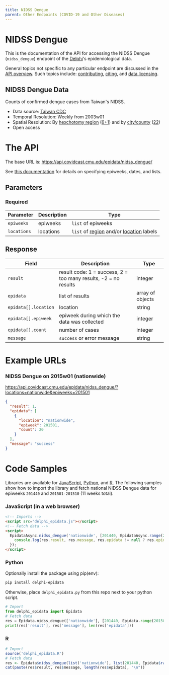```yaml
---
title: NIDSS Dengue
parent: Other Endpoints (COVID-19 and Other Diseases)
---
```


# NIDSS Dengue

This is the documentation of the API for accessing the NIDSS Dengue (`nidss_dengue`) endpoint of
the [Delphi](https://delphi.cmu.edu/)'s epidemiological data.

General topics not specific to any particular endpoint are discussed in the
[API overview](README.md). Such topics include:
[contributing](README.md#contributing), [citing](README.md#citing), and
[data licensing](README.md#data-licensing).

## NIDSS Dengue Data

Counts of confirmed dengue cases from Taiwan's NIDSS.
 - Data source: [Taiwan CDC](http://nidss.cdc.gov.tw/en/SingleDisease.aspx?dc=1&dt=4&disease=061&position=1)
 - Temporal Resolution: Weekly from 2003w01
 - Spatial Resolution: By [hexchotomy region](https://en.wikipedia.org/wiki/Regions_of_Taiwan#Hexchotomy) ([6+1](https://github.com/cmu-delphi/delphi-epidata/blob/main/labels/nidss_regions.txt)) and by [city/county](https://en.wikipedia.org/wiki/List_of_administrative_divisions_of_Taiwan) ([22](https://github.com/cmu-delphi/delphi-epidata/blob/main/labels/nidss_locations.txt))
 - Open access

# The API

The base URL is: https://api.covidcast.cmu.edu/epidata/nidss_dengue/

See [this documentation](README.md) for details on specifying epiweeks, dates, and lists.

## Parameters

### Required

| Parameter | Description | Type |
| --- | --- | --- |
| `epiweeks` | epiweeks | `list` of epiweeks |
| `locations` | locations | `list` of [region](https://github.com/cmu-delphi/delphi-epidata/blob/main/labels/nidss_regions.txt) and/or [location](https://github.com/cmu-delphi/delphi-epidata/blob/main/labels/nidss_locations.txt) labels |

## Response

| Field                | Description                                                     | Type             |
|----------------------|-----------------------------------------------------------------|------------------|
| `result`             | result code: 1 = success, 2 = too many results, -2 = no results | integer          |
| `epidata`            | list of results                                                 | array of objects |
| `epidata[].location` | location                                                        | string           |
| `epidata[].epiweek`  | epiweek during which the data was collected                     | integer          |
| `epidata[].count`    | number of cases                                                 | integer          |
| `message`            | `success` or error message                                      | string           |

# Example URLs

### NIDSS Dengue on 2015w01 (nationwide)
https://api.covidcast.cmu.edu/epidata/nidss_dengue/?locations=nationwide&epiweeks=201501

```json
{
  "result": 1,
  "epidata": [
    {
      "location": "nationwide",
      "epiweek": 201501,
      "count": 20
    }
  ],
  "message": "success"
}
```


# Code Samples

Libraries are available for [JavaScript](https://github.com/cmu-delphi/delphi-epidata/blob/main/src/client/delphi_epidata.js), [Python](https://pypi.org/project/delphi-epidata/), and [R](https://github.com/cmu-delphi/delphi-epidata/blob/dev/src/client/delphi_epidata.R).
The following samples show how to import the library and fetch national NIDSS Dengue data for epiweeks `201440` and `201501-201510` (11 weeks total).

### JavaScript (in a web browser)

````html
<!-- Imports -->
<script src="delphi_epidata.js"></script>
<!-- Fetch data -->
<script>
  EpidataAsync.nidss_dengue('nationwide', [201440, EpidataAsync.range(201501, 201510)]).then((res) => {
    console.log(res.result, res.message, res.epidata != null ? res.epidata.length : 0);
  });
</script>
````

### Python

Optionally install the package using pip(env):
````bash
pip install delphi-epidata
````

Otherwise, place `delphi_epidata.py` from this repo next to your python script.

````python
# Import
from delphi_epidata import Epidata
# Fetch data
res = Epidata.nidss_dengue(['nationwide'], [201440, Epidata.range(201501, 201510)])
print(res['result'], res['message'], len(res['epidata']))
````

### R

````R
# Import
source('delphi_epidata.R')
# Fetch data
res <- Epidata$nidss_dengue(list('nationwide'), list(201440, Epidata$range(201501, 201510)))
cat(paste(res$result, res$message, length(res$epidata), "\n"))
````
